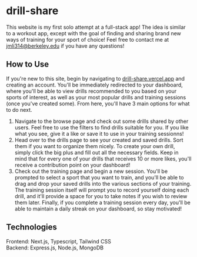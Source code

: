 # drill-share
This website is my first solo attempt at a full-stack app! The idea is similar to a workout app, except with the goal of finding and sharing brand new ways of training for your sport of choice! Feel free to contact me at [jmli314@berkeley.edu](jmli314@berkeley.edu) if you have any questions!

## How to Use
If you're new to this site, begin by navigating to [drill-share.vercel.app](https://drill-share.vercel.app) and creating an account. You'll be immediately redirected to your dashboard, where you'll be able to view drills recommended to you based on your sports of interest, as well as your most popular drills and training sessions (once you've created some). From here, you'll have 3 main options for what to do next.

1. Navigate to the browse page and check out some drills shared by other users. Feel free to use the filters to find drills suitable for you. If you like what you see, give it a like or save it to use in your training sessionns!
2. Head over to the drills page to see your created and saved drills. Sort them if you want to organize them nicely. To create your own drill, simply click the big plus and fill out all the necessary fields. Keep in mind that for every one of your drills that receives 10 or more likes, you'll receive a contribution point on your dashboard!
3. Check out the training page and begin a new session. You'll be prompted to select a sport that you want to train, and you'll be able to drag and drop your saved drills into the various sections of your training. The training session itself will prompt you to record yourself doing each drill, and it'll provide a space for you to take notes if you wish to review them later. Finally, if you complete a training session every day, you'll be able to maintain a daily streak on your dashboard, so stay motivated!

## Technologies
Frontend: Next.js, Typescript, Tailwind CSS\
Backend: Express.js, Node.js, MongoDB
